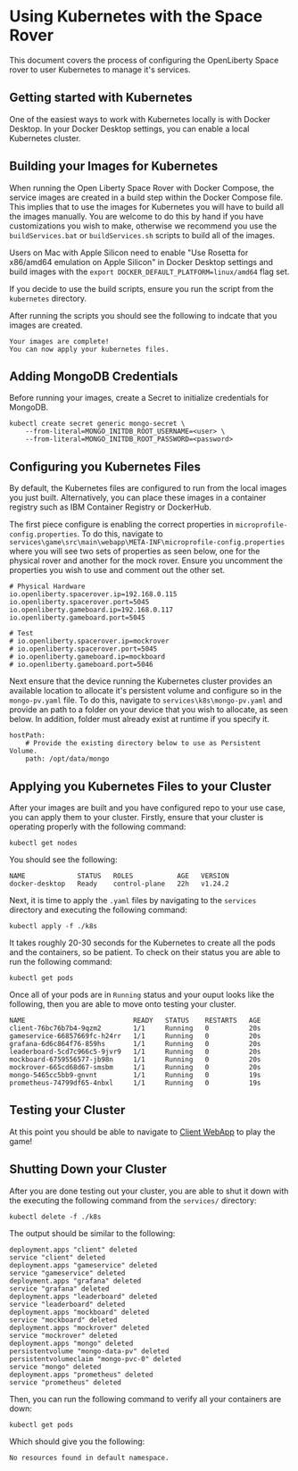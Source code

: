 # Using Kubernetes with the Space Rover
This document covers the process of configuring the OpenLiberty Space rover to user Kubernetes to manage it's services.

## Getting started with Kubernetes
One of the easiest ways to work with Kubernetes locally is with Docker Desktop. In your Docker Desktop settings, you can enable a local Kubernetes cluster.

## Building your Images for Kubernetes
When running the Open Liberty Space Rover with Docker Compose, the service images are created in a build step within the Docker Compose file. This implies that to use the images for Kubernetes you will have to build all the images manually. You are welcome to do this by hand if you have customizations you wish to make, otherwise we recommend you use the `buildServices.bat` or `buildServices.sh` scripts to build all of the images. 

Users on Mac with Apple Silicon need to enable "Use Rosetta for x86/amd64 emulation on Apple Silicon" in Docker Desktop settings and build images with the `export DOCKER_DEFAULT_PLATFORM=linux/amd64` flag set.

If you decide to use the build scripts, ensure you run the script from the `kubernetes` directory.

After running the scripts you should see the following to indcate that you images are created.
```
Your images are complete!
You can now apply your kubernetes files.
```

## Adding MongoDB Credentials
Before running your images, create a Secret to initialize credentials for MongoDB.

```
kubectl create secret generic mongo-secret \
    --from-literal=MONGO_INITDB_ROOT_USERNAME=<user> \
    --from-literal=MONGO_INITDB_ROOT_PASSWORD=<password> 
```

## Configuring you Kubernetes Files
By default, the Kubernetes files are configured to run from the local images you just built. Alternatively, you can place these images in a container registry such as IBM Container Registry or DockerHub.

The first piece configure is enabling the correct properties in `microprofile-config.properties`. To do this, navigate to `services\game\src\main\webapp\META-INF\microprofile-config.properties` where you will see two sets of properties as seen below, one for the physical rover and another for the mock rover.
Ensure you uncomment the properties you wish to use and comment out the other set.
```
# Physical Hardware 
io.openliberty.spacerover.ip=192.168.0.115
io.openliberty.spacerover.port=5045
io.openliberty.gameboard.ip=192.168.0.117
io.openliberty.gameboard.port=5045

# Test
# io.openliberty.spacerover.ip=mockrover
# io.openliberty.spacerover.port=5045
# io.openliberty.gameboard.ip=mockboard
# io.openliberty.gameboard.port=5046
```

Next ensure that the device running the Kubernetes cluster provides an available location to allocate it's persistent volume and configure so in the `mongo-pv.yaml` file. To do this, navigate to `services\k8s\mongo-pv.yaml` and provide an path to a folder on your device that you wish to allocate, as seen below. In addition, folder must already exist at runtime if you specify it.
```
hostPath:
    # Provide the existing directory below to use as Persistent Volume.
    path: /opt/data/mongo
```

## Applying you Kubernetes Files to your Cluster
After your images are built and you have configured repo to your use case, you can apply them to your cluster. Firstly, ensure that your cluster is operating properly with the following command:
```
kubectl get nodes
```

You should see the following:
```
NAME             STATUS   ROLES           AGE   VERSION
docker-desktop   Ready    control-plane   22h   v1.24.2
```

Next, it is time to apply the `.yaml` files by navigating to the `services` directory and executing the following command:
```
kubectl apply -f ./k8s
```

It takes roughly 20-30 seconds for the Kubernetes to create all the pods and the containers, so be patient. To check on their status you are able to run the following command:
```
kubectl get pods
```

Once all of your pods are in `Running` status and your ouput looks like the following, then you are able to move onto testing your cluster.
```
NAME                           READY   STATUS    RESTARTS   AGE
client-76bc76b7b4-9qzm2        1/1     Running   0          20s
gameservice-66857669fc-h24rr   1/1     Running   0          20s
grafana-6d6c864f76-859hs       1/1     Running   0          20s
leaderboard-5cd7c966c5-9jvr9   1/1     Running   0          20s
mockboard-6759556577-jb98n     1/1     Running   0          20s
mockrover-665cd68d67-smsbm     1/1     Running   0          20s
mongo-5465cc5bb9-gnvnt         1/1     Running   0          19s
prometheus-74799df65-4nbxl     1/1     Running   0          19s
```

## Testing your Cluster
At this point you should be able to navigate to [Client WebApp](http://localhost:3000) to play the game!

## Shutting Down your Cluster
After you are done testing out your cluster, you are able to shut it down with the executing the following command from the `services/` directory:
```
kubectl delete -f ./k8s
```
The output should be similar to the following:
```
deployment.apps "client" deleted
service "client" deleted
deployment.apps "gameservice" deleted
service "gameservice" deleted
deployment.apps "grafana" deleted
service "grafana" deleted
deployment.apps "leaderboard" deleted
service "leaderboard" deleted
deployment.apps "mockboard" deleted
service "mockboard" deleted
deployment.apps "mockrover" deleted
service "mockrover" deleted
deployment.apps "mongo" deleted
persistentvolume "mongo-data-pv" deleted
persistentvolumeclaim "mongo-pvc-0" deleted
service "mongo" deleted
deployment.apps "prometheus" deleted
service "prometheus" deleted
```

Then, you can run the following command to verify all your containers are down:
```
kubectl get pods
```

Which should give you the following:
```
No resources found in default namespace.
```


